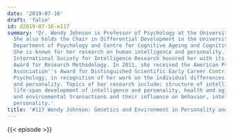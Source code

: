 ```yaml
---
date: '2019-07-16'
draft: 'false'
id: d2019-07-16-e117
summary: 'Dr. Wendy Johnson is Professor of Psychology at the University of Edinburgh.
  She also holds the Chair in Differential Development in the University of Edinburgh''s
  Department of Psychology and Centre for Cognitive Ageing and Cognitive Epidemiology.
  She is known for her research on human intelligence and personality. In 2004, the
  International Society for Intelligence Research honored her with its John B. Carroll
  Award for Research Methodology. In 2011, she received the American Psychological
  Association''s Award for Distinguished Scientific Early Career Contributions to
  Psychology, in recognition of her work on the individual differences of intelligence
  and personality. Topics of her research include: structure of intelligence and personality,
  life-span development of intelligence and personality, health and aging, genetic
  and environmental transactions and their influence on behavior, intelligence, and
  personality.'
title: '#117 Wendy Johnson: Genetics and Environment in Personality and Intelligence'
---
```

{{< episode >}}
